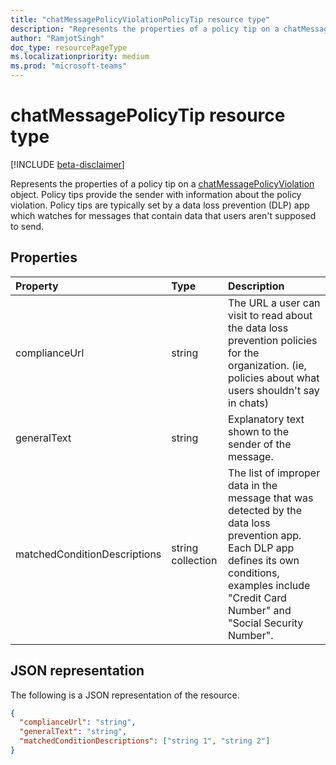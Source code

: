 ```yaml
---
title: "chatMessagePolicyViolationPolicyTip resource type"
description: "Represents the properties of a policy tip on a chatMessagePolicyViolation object. Policy tips provide the sender with information about the policy violation."
author: "RamjotSingh"
doc_type: resourcePageType
ms.localizationpriority: medium
ms.prod: "microsoft-teams"
---
```

# chatMessagePolicyTip resource type

[!INCLUDE [beta-disclaimer](../../includes/beta-disclaimer.md)]

Represents the properties of a policy tip on a [chatMessagePolicyViolation](chatmessagepolicyviolation.md) object. 
Policy tips provide the sender with information about the policy violation.
Policy tips are typically set by a data loss prevention (DLP) app which watches for messages that contain data that users aren't supposed to send.

## Properties

| Property   | Type |Description|
|:---------------|:--------|:----------|
|complianceUrl|string|The URL a user can visit to read about the data loss prevention policies for the organization. (ie, policies about what users shouldn't say in chats)|
|generalText|string|Explanatory text shown to the sender of the message.|
|matchedConditionDescriptions|string collection|The list of improper data in the message that was detected by the data loss prevention app. Each DLP app defines its own conditions, examples include "Credit Card Number" and "Social Security Number".|

## JSON representation

The following is a JSON representation of the resource.

<!-- {
  "blockType": "resource",
  "optionalProperties": [
    "generalText"
  ],
  "@odata.type": "microsoft.graph.chatMessagePolicyViolationPolicyTip"
}-->
```json
{
  "complianceUrl": "string",
  "generalText": "string",
  "matchedConditionDescriptions": ["string 1", "string 2"]
}
```

<!-- uuid: 8fcb5dbc-d5aa-4681-8e31-b001d5168d79
2015-10-25 14:57:30 UTC -->
<!-- {
  "type": "#page.annotation",
  "description": "policy violation policy tip resource",
  "keywords": "",
  "section": "documentation",
  "tocPath": ""
}-->
